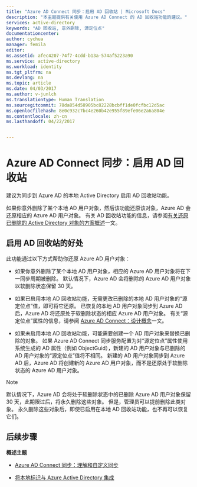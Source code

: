 ```yaml
---
title: "Azure AD Connect 同步：启用 AD 回收站 | Microsoft Docs"
description: "本主题提供有关使用 Azure AD Connect 的 AD 回收站功能的建议。"
services: active-directory
keywords: "AD 回收站, 意外删除, 源定位点"
documentationcenter: 
author: cychua
manager: femila
editor: 
ms.assetid: afec4207-74f7-4cdd-b13a-574af5223a90
ms.service: active-directory
ms.workload: identity
ms.tgt_pltfrm: na
ms.devlang: na
ms.topic: article
ms.date: 04/03/2017
ms.author: v-junlch
ms.translationtype: Human Translation
ms.sourcegitcommit: 78da854d58905bc82228bcbff1de0fcfbc12d5ac
ms.openlocfilehash: 8e0c932c7bc4e260b42e955f89efe06e2a6a804e
ms.contentlocale: zh-cn
ms.lasthandoff: 04/22/2017


---
```

# <a name="azure-ad-connect-sync-enable-ad-recycle-bin"></a>Azure AD Connect 同步：启用 AD 回收站
建议为同步到 Azure AD 的本地 Active Directory 启用 AD 回收站功能。 

如果你意外删除了某个本地 AD 用户对象，然后该功能还原该对象，Azure AD 会还原相应的 Azure AD 用户对象。  有关 AD 回收站功能的信息，请参阅[有关还原已删除的 Active Directory 对象的方案概述](https://technet.microsoft.com/library/dd379542.aspx)一文。

## <a name="benefits-of-enabling-the-ad-recycle-bin"></a>启用 AD 回收站的好处
此功能通过以下方式帮助你还原 Azure AD 用户对象：

- 如果你意外删除了某个本地 AD 用户对象，相应的 Azure AD 用户对象将在下一同步周期被删除。 默认情况下，Azure AD 会将删除的 Azure AD 用户对象以软删除状态保留 30 天。

- 如果已启用本地 AD 回收站功能，无需更改已删除的本地 AD 用户对象的“源定位点”值，即可将它还原。 已恢复的本地 AD 用户对象同步到 Azure AD 后，Azure AD 将还原处于软删除状态的相应 Azure AD 用户对象。 有关“源定位点”属性的信息，请参阅 [Azure AD Connect：设计概念](/active-directory/connect/active-directory-aadconnect-design-concepts#sourceanchor)一文。

- 如果未启用本地 AD 回收站功能，可能需要创建一个 AD 用户对象来替换已删除的对象。 如果 Azure AD Connect 同步服务配置为对“源定位点”属性使用系统生成的 AD 属性（例如 ObjectGuid），新建的 AD 用户对象与已删除的 AD 用户对象的“源定位点”值将不相同。 新建的 AD 用户对象同步到 Azure AD 后，Azure AD 将创建新的 Azure AD 用户对象，而不是还原处于软删除状态的 Azure AD 用户对象。

> [!NOTE]
> 默认情况下，Azure AD 会将处于软删除状态中的已删除 Azure AD 用户对象保留 30 天，此期限过后，将永久删除这些对象。 但是，管理员可以提前删除此类对象。 永久删除这些对象后，即使已启用在本地 AD 回收站功能，也不再可以恢复它们。



## <a name="next-steps"></a>后续步骤
**概述主题**

- [Azure AD Connect 同步：理解和自定义同步](active-directory-aadconnectsync-whatis.md)

- [将本地标识与 Azure Active Directory 集成](active-directory-aadconnect.md)


